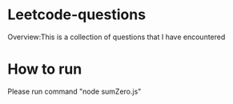 # Leetcode-questions
Overview:This is a collection of questions that I have encountered

# How to run 
Please run command "node sumZero.js"
